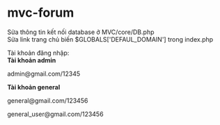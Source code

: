 # mvc-forum
Sửa thông tin kết nối database ở MVC/core/DB.php</br>
Sửa link trang chủ biến $GLOBALS['DEFAUL_DOMAIN'] trong index.php</br>

Tài khoản đăng nhập:</br>
<b>Tài khoản admin</b>
<p>admin@gmail.com/12345</p>
<b>Tài khoản general</b>
<p>general@gmail.com/123456</p>
<p>general_user@gmail.com/123456</p>

